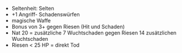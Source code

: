 - Seltenheit: Selten
- +1 Angriff- Schadenswürfen
- magische Waffe
- Bonus von 3+ gegen Riesen (Hit und Schaden)
- Nat 20 = zusätzliche 7 Wuchtschaden gegen Riesen 14 zusätzlichen Wuchtschaden
- Riesen < 25 HP = direkt Tod